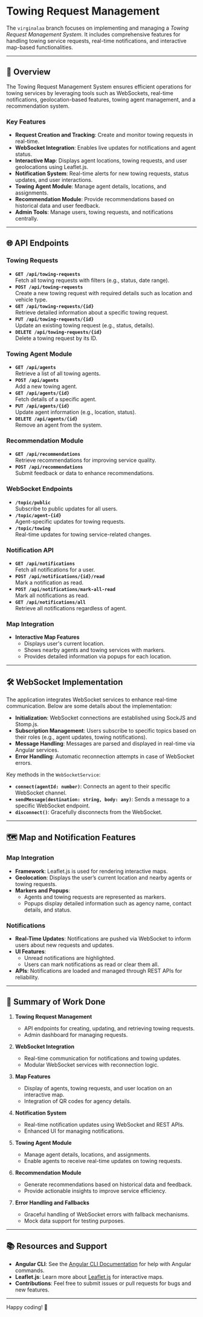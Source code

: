 # Towing Request Management

The `virginalaa` branch focuses on implementing and managing a *Towing Request Management System*. It includes comprehensive features for handling towing service requests, real-time notifications, and interactive map-based functionalities.

---

## 📖 Overview

The Towing Request Management System ensures efficient operations for towing services by leveraging tools such as WebSockets, real-time notifications, geolocation-based features, towing agent management, and a recommendation system.

### Key Features

- **Request Creation and Tracking**: Create and monitor towing requests in real-time.
- **WebSocket Integration**: Enables live updates for notifications and agent status.
- **Interactive Map**: Displays agent locations, towing requests, and user geolocations using Leaflet.js.
- **Notification System**: Real-time alerts for new towing requests, status updates, and user interactions.
- **Towing Agent Module**: Manage agent details, locations, and assignments.
- **Recommendation Module**: Provide recommendations based on historical data and user feedback.
- **Admin Tools**: Manage users, towing requests, and notifications centrally.

---

## 🌐 API Endpoints

### **Towing Requests**
- **`GET /api/towing-requests`**  
  Fetch all towing requests with filters (e.g., status, date range).
- **`POST /api/towing-requests`**  
  Create a new towing request with required details such as location and vehicle type.
- **`GET /api/towing-requests/{id}`**  
  Retrieve detailed information about a specific towing request.
- **`PUT /api/towing-requests/{id}`**  
  Update an existing towing request (e.g., status, details).
- **`DELETE /api/towing-requests/{id}`**  
  Delete a towing request by its ID.

### **Towing Agent Module**
- **`GET /api/agents`**  
  Retrieve a list of all towing agents.
- **`POST /api/agents`**  
  Add a new towing agent.
- **`GET /api/agents/{id}`**  
  Fetch details of a specific agent.
- **`PUT /api/agents/{id}`**  
  Update agent information (e.g., location, status).
- **`DELETE /api/agents/{id}`**  
  Remove an agent from the system.

### **Recommendation Module**
- **`GET /api/recommendations`**  
  Retrieve recommendations for improving service quality.
- **`POST /api/recommendations`**  
  Submit feedback or data to enhance recommendations.

### **WebSocket Endpoints**
- **`/topic/public`**  
  Subscribe to public updates for all users.
- **`/topic/agent-{id}`**  
  Agent-specific updates for towing requests.
- **`/topic/towing`**  
  Real-time updates for towing service-related changes.

### **Notification API**
- **`GET /api/notifications`**  
  Fetch all notifications for a user.
- **`POST /api/notifications/{id}/read`**  
  Mark a notification as read.
- **`POST /api/notifications/mark-all-read`**  
  Mark all notifications as read.
- **`GET /api/notifications/all`**  
  Retrieve all notifications regardless of agent.

### **Map Integration**
- **Interactive Map Features**  
  - Displays user's current location.
  - Shows nearby agents and towing services with markers.
  - Provides detailed information via popups for each location.

---

## 🛠️ WebSocket Implementation

The application integrates WebSocket services to enhance real-time communication. Below are some details about the implementation:

- **Initialization**: WebSocket connections are established using SockJS and Stomp.js.
- **Subscription Management**: Users subscribe to specific topics based on their roles (e.g., agent updates, towing notifications).
- **Message Handling**: Messages are parsed and displayed in real-time via Angular services.
- **Error Handling**: Automatic reconnection attempts in case of WebSocket errors.

Key methods in the `WebSocketService`:
- **`connect(agentId: number)`**: Connects an agent to their specific WebSocket channel.
- **`sendMessage(destination: string, body: any)`**: Sends a message to a specific WebSocket endpoint.
- **`disconnect()`**: Gracefully disconnects from the WebSocket.

---

## 🗺️ Map and Notification Features

### Map Integration
- **Framework**: Leaflet.js is used for rendering interactive maps.
- **Geolocation**: Displays the user’s current location and nearby agents or towing requests.
- **Markers and Popups**:
  - Agents and towing requests are represented as markers.
  - Popups display detailed information such as agency name, contact details, and status.

### Notifications
- **Real-Time Updates**: Notifications are pushed via WebSocket to inform users about new requests and updates.
- **UI Features**: 
  - Unread notifications are highlighted.
  - Users can mark notifications as read or clear them all.
- **APIs**: Notifications are loaded and managed through REST APIs for reliability.

---

## 📝 Summary of Work Done

1. **Towing Request Management**  
   - API endpoints for creating, updating, and retrieving towing requests.
   - Admin dashboard for managing requests.

2. **WebSocket Integration**  
   - Real-time communication for notifications and towing updates.
   - Modular WebSocket services with reconnection logic.

3. **Map Features**  
   - Display of agents, towing requests, and user location on an interactive map.
   - Integration of QR codes for agency details.

4. **Notification System**  
   - Real-time notification updates using WebSocket and REST APIs.
   - Enhanced UI for managing notifications.

5. **Towing Agent Module**  
   - Manage agent details, locations, and assignments.
   - Enable agents to receive real-time updates on towing requests.

6. **Recommendation Module**  
   - Generate recommendations based on historical data and feedback.
   - Provide actionable insights to improve service efficiency.

7. **Error Handling and Fallbacks**  
   - Graceful handling of WebSocket errors with fallback mechanisms.
   - Mock data support for testing purposes.

---

## 📚 Resources and Support

- **Angular CLI**: See the [Angular CLI Documentation](https://angular.io/cli) for help with Angular commands.
- **Leaflet.js**: Learn more about [Leaflet.js](https://leafletjs.com/) for interactive maps.
- **Contributions**: Feel free to submit issues or pull requests for bugs and new features.

---

Happy coding! 🚀
